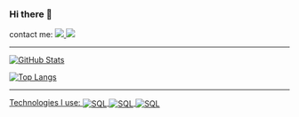 ### Hi there 👋
contact me:
<a href="https://t.me/J0peRED" target="blank" ><img src="https://img.shields.io/badge/Telegram-2CA5E0?style=for-the-badge&logo=telegram&logoColor=white">  <a href="https://www.linkedin.com/feed/" target="blank"> <img  src="https://img.shields.io/badge/LinkedIn-0077B5?style=for-the-badge&logo=linkedin&logoColor=white">                           
__________________________________________________________________________________________________________________________________________________________________________________________________________
![GitHub Stats](https://github-readme-stats.vercel.app/api?username=J0A0-PEDR0&layout=compact&theme=onedark&height=50&bg_color=000&border_color=30A3DC&show_icons=true&icon_color=30A3DC&title_color=E94D5F&text_color=FFF)

![Top Langs](https://github-readme-stats-git-masterrstaa-rickstaa.vercel.app/api/top-langs/?username=J0A0-PEDR0&layout=compact&height=400&bg_color=000&border_color=30A3DC&title_color=E94D5F&text_color=FFF)
_________________________________________________________________________________________________________________________________________________________________________________________________________________

Technologies I use:
<img align ="center" alt="SQL" src="https://img.shields.io/badge/MySQL-00000F?style=for-the-badge&logo=mysql&logoColor=white">
<img align ="center" alt="SQL" src="https://img.shields.io/badge/Spring-6DB33F?style=for-the-badge&logo=spring&logoColor=white">
<img align ="center" alt="SQL" src="https://img.shields.io/badge/GIT-E44C30?style=for-the-badge&logo=git&logoColor=white">
